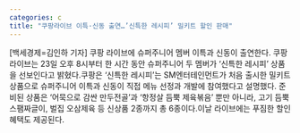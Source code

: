 ```yaml
---
categories: c
title: "쿠팡라이브 이특·신동 출연…’신특한 레시피’ 밀키트 할인 판매"
---
```

[백세경제=김인하 기자] 쿠팡 라이브에 슈퍼주니어 멤버 이특과 신동이 출연한다. 쿠팡 라이브는 23일 오후 8시부터 한 시간 동안 슈퍼주니어 두 멤버가 ‘신특한 레시피’ 상품을 선보인다고 밝혔다.쿠팡은 ‘신특한 레시피’는 SM엔터테인먼트가 처음 출시한 밀키트 상품으로 슈퍼주니어 이특과 신동이 직접 메뉴 선정과 개발에 참여했다고 설명했다. 준비된 상품은 ‘어묵으로 감싼 만두전골’과 ‘항정살 듬뿍 제육볶음’ 뿐만 아니라, 고기 듬뿍 스팸짜글이, 벌집 오삼제육 등 신상품 2종까지 총 6종이다.이날 라이브에는 푸짐한 할인 혜택도 제공된다.